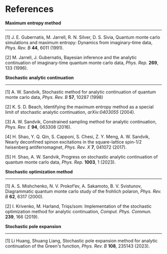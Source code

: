 # References

**Maximum entropy method**

---

[1] J. E. Gubernatis, M. Jarrell, R. N. Silver, D. S. Sivia, Quantum monte carlo simulations and maximum entropy: Dynamics from imaginary-time data, *Phys. Rev. B* **44**, 6011 (1991).

[2] M. Jarrell, J. Gubernatis, Bayesian inference and the analytic continuation of imaginary-time quantum monte carlo data, *Phys. Rep.* **269**, 133 (1996).

**Stochastic analytic continuation**

---

[1] A. W. Sandvik, Stochastic method for analytic continuation of quantum monte carlo data, *Phys. Rev. B* **57**, 10287 (1998)

[2] K. S. D. Beach, Identifying the maximum entropy method as a special limit of stochastic analytic continuation, *arXiv:0403055* (2004).

[3] A. W. Sandvik, Constrained sampling method for analytic continuation, *Phys. Rev. E* **94**, 063308 (2016).

[4] H. Shao, Y. Q. Qin, S. Capponi, S. Chesi, Z. Y. Meng, A. W. Sandvik, Nearly deconfined spinon excitations in the square-lattice spin-1/2 heisenberg antiferromagnet, *Phys. Rev. X* **7**, 041072 (2017).

[5] H. Shao, A. W. Sandvik, Progress on stochastic analytic continuation of quantum monte carlo data, *Phys. Rep.* **1003**, 1 (2023).

**Stochastic optimization method**

---

[1] A. S. Mishchenko, N. V. Prokof’ev, A. Sakamoto, B. V. Svistunov, Diagrammatic quantum monte carlo study of the frohlich polaron, *Phys. Rev. B* **62**, 6317 (2000).

[2] I. Krivenko, M. Harland, Triqs/som: Implementation of the stochastic optimization method for analytic continuation, *Comput. Phys. Commun.* **239**, 166 (2019).

**Stochastic pole expansion**

---

[1] Li Huang, Shuang Liang, Stochastic pole expansion method for analytic continuation of the Green's function, *Phys. Rev. B* **108**, 235143 (2023).
